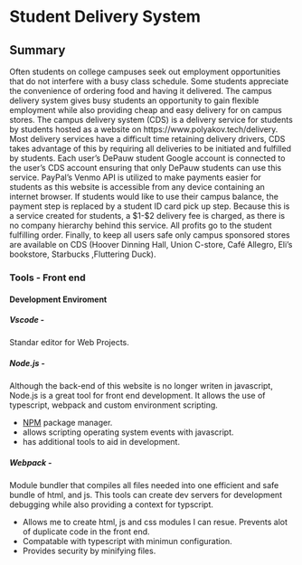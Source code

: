 <h1>Student Delivery System</h1>
<h2>Summary</h2>
<p>Often students on college campuses seek out employment opportunities that do not interfere with a busy class schedule. Some students appreciate the convenience of ordering food and having it delivered. The campus delivery system gives busy students an opportunity to gain flexible employment while also providing cheap and easy delivery for on campus stores. The campus delivery system (CDS) is a delivery service for students by students hosted as a website on https://www.polyakov.tech/delivery. Most delivery services have a difficult time retaining delivery drivers, CDS takes advantage of this by requiring all deliveries to be initiated and fulfilled by students. Each user’s DePauw student Google account is connected to the user’s CDS account ensuring that only DePauw students can use this service. PayPal’s Venmo API is utilized to make payments easier for students as this website is accessible from any device containing an internet browser. If students would like to use their campus balance, the payment step is replaced by a student ID card pick up step.  Because this is a service created for students, a $1-$2 delivery fee is charged, as there is no company hierarchy behind this service. All profits go to the student fulfilling order. Finally, to keep all users safe only campus sponsored stores are available on CDS (Hoover Dinning Hall, Union C-store, Café Allegro, Eli’s bookstore, Starbucks ,Fluttering Duck).
</p>
<h3>Tools - Front end</h3>
<h4>Development Enviroment</h4>
<h5>Vscode - </h5><p>Standar editor for Web Projects.</p>
<h5>Node.js - </h5><p>Although the back-end of this website is no longer writen in javascript, Node.js is a great tool for front end development. It allows the use of typescript, webpack and custom environment scripting.<p>
<ul>
<li><a href="#NPMInfo">NPM</a> package manager.</li>
<li>allows scripting operating system events with javascript.</li>
<li>has additional tools to aid in development.</li>
</ul>
<h5>Webpack - </h5><p>Module bundler that compiles all files needed into one efficient and safe bundle of html, and js. This tools can create dev servers for development debugging while also providing a context for typscript.</p>
<ul>
<li>Allows me to  create html, js and css modules I can resue. Prevents alot of duplicate code in the front end.</li>
<li>Compatable with typescript with minimun configuration.</li>
<li>Provides security by minifying files.</li>
</ul>

